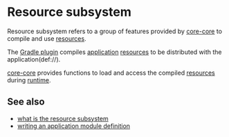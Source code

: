 # Resource subsystem

Resource subsystem refers to a group of features provided by [core-core](def://) to compile
and use [resources](def://).

The [Gradle plugin](def://) compiles [application](def://) [resources](def://) to be distributed
with the application(def://).

[core-core](def://) provides functions to load and access the compiled [resources](def://) 
during [runtime](def://).

## See also

- [what is the resource subsystem](guide://)
- [writing an application module definition](guide://)